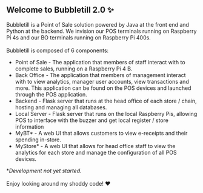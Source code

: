 ## Welcome to Bubbletill 2.0 ✨

Bubbletill is a Point of Sale solution powered by Java at the front end and Python at the backend. We invision our POS terminals running on Raspberry Pi 4s and our BO terminals running on Raspberry Pi 400s.
<br><br>
Bubbletill is composed of 6 components:
- Point of Sale - The application that members of staff interact with to complete sales, running on a Raspberry Pi 4 B.
- Back Office - The application that members of management interact with to view analytics, manager user accounts, view transactions and more. This application can be found on the POS devices and launched through the POS application.
- Backend - Flask server that runs at the head office of each store / chain, hosting and managing all databases.
- Local Server - Flask server that runs on the local Raspberry Pis, allowing POS to interface with the buzzer and get local register / store information
- MyBT* - A web UI that allows customers to view e-receipts and their spending in-store.
- MyStore* - A web UI that allows for head office staff to view the analytics for each store and manage the configuration of all POS devices.

**Development not yet started.*
<br><br>
Enjoy looking around my shoddy code! ❤️
